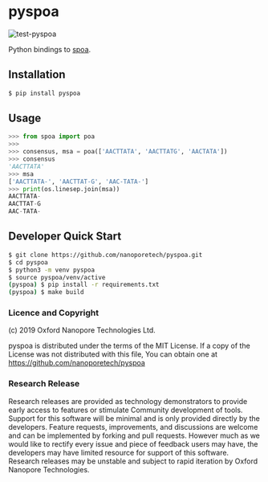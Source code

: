 # pyspoa

![test-pyspoa](https://github.com/nanoporetech/pyspoa/workflows/test-pyspoa/badge.svg)

Python bindings to [spoa](https://github.com/rvaser/spoa).

## Installation

```bash
$ pip install pyspoa
```

## Usage

```python
>>> from spoa import poa
>>>
>>> consensus, msa = poa(['AACTTATA', 'AACTTATG', 'AACTATA'])
>>> consensus
'AACTTATA'
>>> msa
['AACTTATA-', 'AACTTAT-G', 'AAC-TATA-']
>>> print(os.linesep.join(msa))
AACTTATA-
AACTTAT-G
AAC-TATA-
```

## Developer Quick Start

```bash
$ git clone https://github.com/nanoporetech/pyspoa.git
$ cd pyspoa
$ python3 -m venv pyspoa
$ source pyspoa/venv/active
(pyspoa) $ pip install -r requirements.txt
(pyspoa) $ make build
```

### Licence and Copyright
(c) 2019 Oxford Nanopore Technologies Ltd.

pyspoa is distributed under the terms of the MIT License.  If a copy of the License
was not distributed with this file, You can obtain one at https://github.com/nanoporetech/pyspoa

### Research Release

Research releases are provided as technology demonstrators to provide early access to features or stimulate Community development of tools. Support for this software will be minimal and is only provided directly by the developers. Feature requests, improvements, and discussions are welcome and can be implemented by forking and pull requests. However much as we would like to rectify every issue and piece of feedback users may have, the developers may have limited resource for support of this software. Research releases may be unstable and subject to rapid iteration by Oxford Nanopore Technologies.
